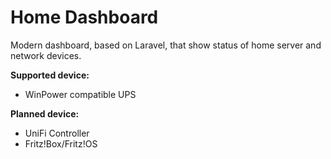 # Home Dashboard
Modern dashboard, based on Laravel, that show status of home server and network devices. 

__Supported device:__
* WinPower compatible UPS

__Planned device:__
* UniFi Controller
* Fritz!Box/Fritz!OS